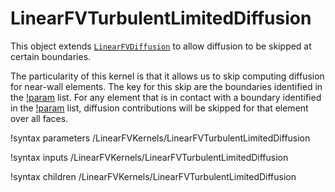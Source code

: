 # LinearFVTurbulentLimitedDiffusion

This object extends [`LinearFVDiffusion`](LinearFVDiffusion.md) to allow diffusion to be skipped
at certain boundaries.

The particularity of this kernel is that it allows us to skip computing diffusion
for near-wall elements. The key for this skip are the boundaries identified in
the [!param](/LinearFVKernels/LinearFVTurbulentLimitedDiffusion/walls) list.
For any element that is in contact with a boundary identified
in the [!param](/LinearFVKernels/LinearFVTurbulentLimitedDiffusion/walls) list,
diffusion contributions will be skipped for that element over all faces.

!syntax parameters /LinearFVKernels/LinearFVTurbulentLimitedDiffusion

!syntax inputs /LinearFVKernels/LinearFVTurbulentLimitedDiffusion

!syntax children /LinearFVKernels/LinearFVTurbulentLimitedDiffusion
